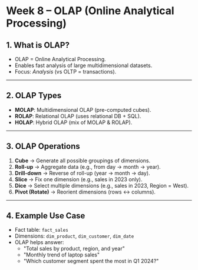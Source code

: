 # Week 8 – OLAP (Online Analytical Processing)

## 1. What is OLAP?
- OLAP = Online Analytical Processing.
- Enables fast analysis of large multidimensional datasets.
- Focus: *Analysis* (vs OLTP = transactions).

---

## 2. OLAP Types
- **MOLAP**: Multidimensional OLAP (pre-computed cubes).
- **ROLAP**: Relational OLAP (uses relational DB + SQL).
- **HOLAP**: Hybrid OLAP (mix of MOLAP & ROLAP).

---

## 3. OLAP Operations
1. **Cube** → Generate all possible groupings of dimensions.
2. **Roll-up** → Aggregate data (e.g., from day → month → year).
3. **Drill-down** → Reverse of roll-up (year → month → day).
4. **Slice** → Fix one dimension (e.g., sales in 2023 only).
5. **Dice** → Select multiple dimensions (e.g., sales in 2023, Region = West).
6. **Pivot (Rotate)** → Reorient dimensions (rows ↔ columns).

---

## 4. Example Use Case
- Fact table: `fact_sales`
- Dimensions: `dim_product`, `dim_customer`, `dim_date`
- OLAP helps answer:
  - "Total sales by product, region, and year"
  - "Monthly trend of laptop sales"
  - "Which customer segment spent the most in Q1 2024?"
